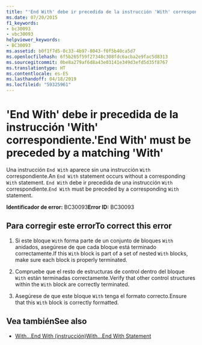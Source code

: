 ```yaml
---
title: "'End With' debe ir precedida de la instrucción 'With' correspondiente."
ms.date: 07/20/2015
f1_keywords:
- bc30093
- vbc30093
helpviewer_keywords:
- BC30093
ms.assetid: b0f1f7d5-0c33-4b97-8043-f0f5b40ca5d7
ms.openlocfilehash: 6f5b265f59f27348c308fdc6acba2e9fac5d8313
ms.sourcegitcommit: 0be8a279af6d8a43e03141e349d3efd5d35f8767
ms.translationtype: HT
ms.contentlocale: es-ES
ms.lasthandoff: 04/18/2019
ms.locfileid: "59325961"
---
```

# <a name="end-with-must-be-preceded-by-a-matching-with"></a><span data-ttu-id="10c44-102">'End With' debe ir precedida de la instrucción 'With' correspondiente.</span><span class="sxs-lookup"><span data-stu-id="10c44-102">'End With' must be preceded by a matching 'With'</span></span>
<span data-ttu-id="10c44-103">Una instrucción `End With` aparece sin una instrucción `With` correspondiente.</span><span class="sxs-lookup"><span data-stu-id="10c44-103">An `End With` statement occurs without a corresponding `With` statement.</span></span> <span data-ttu-id="10c44-104">`End With` debe ir precedida de una instrucción `With` correspondiente.</span><span class="sxs-lookup"><span data-stu-id="10c44-104">`End With` must be preceded by a corresponding `With` statement.</span></span>  
  
 <span data-ttu-id="10c44-105">**Identificador de error:** BC30093</span><span class="sxs-lookup"><span data-stu-id="10c44-105">**Error ID:** BC30093</span></span>  
  
## <a name="to-correct-this-error"></a><span data-ttu-id="10c44-106">Para corregir este error</span><span class="sxs-lookup"><span data-stu-id="10c44-106">To correct this error</span></span>  
  
1. <span data-ttu-id="10c44-107">Si este bloque `With` forma parte de un conjunto de bloques `With` anidados, asegúrese de que cada bloque está terminado correctamente.</span><span class="sxs-lookup"><span data-stu-id="10c44-107">If this `With` block is part of a set of nested `With` blocks, make sure each block is properly terminated.</span></span>  
  
2. <span data-ttu-id="10c44-108">Compruebe que el resto de estructuras de control dentro del bloque `With` están terminadas correctamente.</span><span class="sxs-lookup"><span data-stu-id="10c44-108">Verify that other control structures within the `With` block are correctly terminated.</span></span>  
  
3. <span data-ttu-id="10c44-109">Asegúrese de que este bloque `With` tenga el formato correcto.</span><span class="sxs-lookup"><span data-stu-id="10c44-109">Ensure that this `With` block is correctly formatted.</span></span>  
  
## <a name="see-also"></a><span data-ttu-id="10c44-110">Vea también</span><span class="sxs-lookup"><span data-stu-id="10c44-110">See also</span></span>

- [<span data-ttu-id="10c44-111">With...End With (instrucción)</span><span class="sxs-lookup"><span data-stu-id="10c44-111">With...End With Statement</span></span>](../../visual-basic/language-reference/statements/with-end-with-statement.md)
